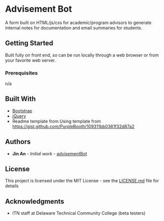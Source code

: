 # Advisement Bot

A form built on HTML/js/css for academic/program advisors to generate internal notes for documentation and email summaries for students.

## Getting Started

Built fully on front end, so can be run locally through a web browser or from your favorite web server.

### Prerequisites

n/a

## Built With

* [Bootstrap](https://getbootstrap.com/)
* [jQuery](https://jquery.com/)
* Readme template from Using template from https://gist.github.com/PurpleBooth/109311bb0361f32d87a2

## Authors

* **Jin An** - *Initial work* - [advisementBot](https://github.com/jinsungpsu/advisementBot)

## License

This project is licensed under the MIT License - see the [LICENSE.md](LICENSE.md) file for details

## Acknowledgments

* ITN staff at Delaware Technical Community College (beta testers)
